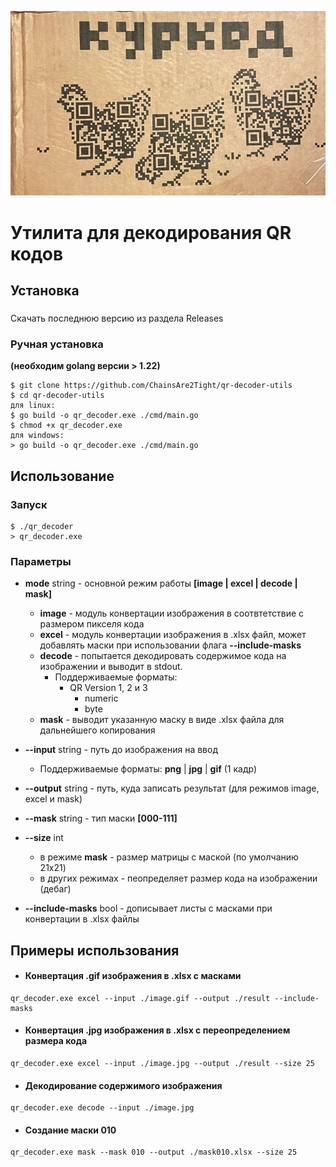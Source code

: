 ![kurkod](https://github.com/ChainsAre2Tight/qr-decoder-utils/blob/master/.github/memes/kurkod.jpeg)
# Утилита для декодирования QR кодов

## Установка
###
Скачать последнюю версию из раздела Releases
### Ручная установка
**(необходим golang версии > 1.22)**
```
$ git clone https://github.com/ChainsAre2Tight/qr-decoder-utils
$ cd qr-decoder-utils
для linux:
$ go build -o qr_decoder.exe ./cmd/main.go
$ chmod +x qr_decoder.exe
для windows:
> go build -o qr_decoder.exe ./cmd/main.go
```
## Использование
### Запуск
```
$ ./qr_decoder
> qr_decoder.exe
```
### Параметры

* **mode** string - основной режим работы **[image | excel | decode | mask]**

  * **image** - модуль конвертации изображения в соотвтетствие с размером пикселя кода
  * **excel** - модуль конвертации изображения в .xlsx файл, может добавлять маски при использовании флага **--include-masks**
  * **decode** - попытается декодировать содержимое кода на изображении и выводит в stdout.
    * Поддерживаемые форматы:
      * QR Version 1, 2 и 3
        - numeric
        - byte
  * **mask** - выводит указанную маску в виде .xlsx файла для дальнейшего копирования
* **--input** string - путь до изображения на ввод
    - Поддерживаемые форматы: **png** | **jpg** | **gif** (1 кадр)
* **--output** string - путь, куда записать результат (для режимов image, excel и mask)
* **--mask** string - тип маски **[000-111]**
* **--size** int
  * в режиме **mask** -  размер матрицы с маской (по умолчанию 21x21)
  * в других режимах - пеопределяет размер кода на изображении (дебаг)
* **--include-masks** bool - дописывает листы с масками при конвертации в .xlsx файлы

## Примеры использования
* #### Конвертация .gif изображения в .xlsx с масками
```
qr_decoder.exe excel --input ./image.gif --output ./result --include-masks
```
* #### Конвертация .jpg изображения в .xlsx с переопределением размера кода
```
qr_decoder.exe excel --input ./image.jpg --output ./result --size 25
```
* #### Декодирование содержимого изображения
```
qr_decoder.exe decode --input ./image.jpg
```
* #### Создание маски 010
```
qr_decoder.exe mask --mask 010 --output ./mask010.xlsx --size 25
```
